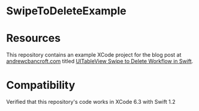 # SwipeToDeleteExample

# Resources
This repository contains an example XCode project for the blog post at [andrewcbancroft.com](http://www.andrewcbancroft.com) titled [UITableView Swipe to Delete Workflow in Swift](http://www.andrewcbancroft.com/2015/07/16/uitableview-swipe-options/).

# Compatibility
Verified that this repository's code works in XCode 6.3 with Swift 1.2
